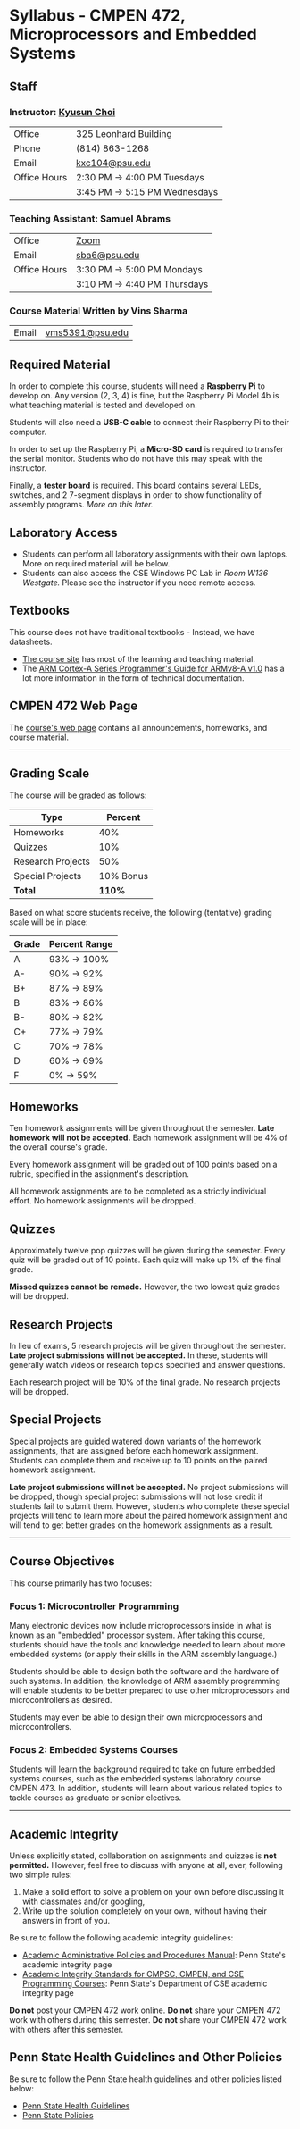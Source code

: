# Syllabus - CMPEN 472, Microprocessors and Embedded Systems

## Staff

### Instructor: [Kyusun Choi](www.cse.psu.edu/~kxc104)

|              |                                         |
| ------------ | --------------------------------------- |
| Office       | 325 Leonhard Building                   |
| Phone        | (814) 863-1268                          |
| Email        | [kxc104@psu.edu](mailto:kxc104@psu.edu) |
| Office Hours | 2:30 PM -> 4:00 PM Tuesdays             |
|              | 3:45 PM -> 5:15 PM Wednesdays           |

### Teaching Assistant: Samuel Abrams

|              |                                          |
| ------------ | ---------------------------------------- |
| Office       | [Zoom](https://psu.zoom.us/j/9549749872) |
| Email        | [sba6@psu.edu](mailto:sba6@psu.edu)      |
| Office Hours | 3:30 PM -> 5:00 PM Mondays               |
|              | 3:10 PM -> 4:40 PM Thursdays             |

### Course Material Written by Vins Sharma

|       |                                           |
| ----- | ----------------------------------------- |
| Email | [vms5391@psu.edu](mailto:vms5391@psu.edu) |

## Required Material

In order to complete this course, students will need a **Raspberry Pi** to
develop on. Any version (2, 3, 4) is fine, but the Raspberry Pi Model 4b is what
teaching material is tested and developed on.

Students will also need a **USB-C cable** to connect their Raspberry Pi to their
computer.

In order to set up the Raspberry Pi, a **Micro-SD card** is required to transfer
the serial monitor. Students who do not have this may speak with the instructor.

Finally, a **tester board** is required. This board contains several LEDs,
switches, and 2 7-segment displays in order to show functionality of assembly
programs. _More on this later._

## Laboratory Access

- Students can perform all laboratory assignments with their own laptops. More
  on required material will be below.
- Students can also access the CSE Windows PC Lab in _Room W136 Westgate._
  Please see the instructor if you need remote access.

## Textbooks

This course does not have traditional textbooks - Instead, we have datasheets.

- [The course site](www.cse.psu.edu/~kxc104/class/cmpen472/22s/index.html) has
  most of the learning and teaching material.
- The
  [ARM Cortex-A Series Programmer's Guide for ARMv8-A v1.0](https://developer.arm.com/documentation/den0024/a)
  has a lot more information in the form of technical documentation.

## CMPEN 472 Web Page

The [course's web page](www.cse.psu.edu/~kxc104/class/cmpen472/22s) contains all
announcements, homeworks, and course material.

---

## Grading Scale

The course will be graded as follows:

| Type              | Percent   |
| ----------------- | --------- |
| Homeworks         | 40%       |
| Quizzes           | 10%       |
| Research Projects | 50%       |
| Special Projects  | 10% Bonus |
| **Total**         | **110%**  |

Based on what score students receive, the following (tentative) grading scale
will be in place:

| Grade | Percent Range |
| ----- | ------------- |
| A     | 93% -> 100%   |
| A-    | 90% -> 92%    |
| B+    | 87% -> 89%    |
| B     | 83% -> 86%    |
| B-    | 80% -> 82%    |
| C+    | 77% -> 79%    |
| C     | 70% -> 78%    |
| D     | 60% -> 69%    |
| F     | 0% -> 59%     |

## Homeworks

Ten homework assignments will be given throughout the semester. **Late homework
will not be accepted.** Each homework assignment will be 4% of the overall
course's grade.

Every homework assignment will be graded out of 100 points based on a rubric,
specified in the assignment's description.

All homework assignments are to be completed as a strictly individual effort. No
homework assignments will be dropped.

## Quizzes

Approximately twelve pop quizzes will be given during the semester. Every quiz
will be graded out of 10 points. Each quiz will make up 1% of the final grade.

**Missed quizzes cannot be remade.** However, the two lowest quiz grades will be
dropped.

## Research Projects

In lieu of exams, 5 research projects will be given throughout the semester.
**Late project submissions will not be accepted.** In these, students will
generally watch videos or research topics specified and answer questions.

Each research project will be 10% of the final grade. No research projects will
be dropped.

## Special Projects

Special projects are guided watered down variants of the homework assignments,
that are assigned before each homework assignment. Students can complete them
and receive up to 10 points on the paired homework assignment.

**Late project submissions will not be accepted.** No project submissions will
be dropped, though special project submissions will not lose credit if students
fail to submit them. However, students who complete these special projects will
tend to learn more about the paired homework assignment and will tend to get
better grades on the homework assignments as a result.

---

## Course Objectives

This course primarily has two focuses:

### Focus 1: Microcontroller Programming

Many electronic devices now include microprocessors inside in what is known as
an "embedded" processor system. After taking this course, students should have
the tools and knowledge needed to learn about more embedded systems (or apply
their skills in the ARM assembly language.)

Students should be able to design both the software and the hardware of such
systems. In addition, the knowledge of ARM assembly programming will enable
students to be better prepared to use other microprocessors and microcontrollers
as desired.

Students may even be able to design their own microprocessors and
microcontrollers.

### Focus 2: Embedded Systems Courses

Students will learn the background required to take on future embedded systems
courses, such as the embedded systems laboratory course CMPEN 473. In addition,
students will learn about various related topics to tackle courses as graduate
or senior electives.

---

## Academic Integrity

Unless explicitly stated, collaboration on assignments and quizzes is **not
permitted.** However, feel free to discuss with anyone at all, ever, following
two simple rules:

1. Make a solid effort to solve a problem on your own before discussing it with
   classmates and/or googling,
2. Write up the solution completely on your own, without having their answers in
   front of you.

Be sure to follow the following academic integrity guidelines:

- [Academic Administrative Policies and Procedures Manual](https://undergrad.psu.edu/aappm/G-9-academic-integrity.html):
  Penn State's academic integrity page
- [Academic Integrity Standards for CMPSC, CMPEN, and CSE Programming Courses](https://www.eecs.psu.edu/students/resources/EECS-CSE-Academic-Integrity.aspx):
  Penn State's Department of CSE academic integrity page

**Do not** post your CMPEN 472 work online. **Do not** share your CMPEN 472 work
with others during this semester. **Do not** share your CMPEN 472 work with
others after this semester.

## Penn State Health Guidelines and Other Policies

Be sure to follow the Penn State health guidelines and other policies listed
below:

- [Penn State Health Guidelines](https://virusinfo.psu.edu/health-guidelines/)
- [Penn State Policies](https://policies.psu.edu/)
